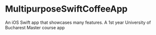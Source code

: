 # MultipurposeSwiftCoffeeApp
An iOS Swift app that showcases many features. A 1st year University of Bucharest Master course app
